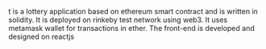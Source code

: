 t is a lottery application based on ethereum smart contract and is written in solidity. It is deployed on rinkeby test network using web3. It uses metamask wallet for transactions in ether. The front-end is developed and designed on reactjs
